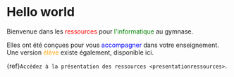 ````{image} images/landing/img2.jpg
````
# Hello world

Bienvenue dans les <span style="color:red">ressources</span> pour <span style="color:green">l'informatique</span> au gymnase. 

Elles ont été conçues pour vous <span style="color:blue">accompagner</span> dans votre enseignement. Une version <span style="color:orange">élève</span> existe également, disponible ici. 

{ref}`Accédez à la présentation des ressources <presentationressources>`.